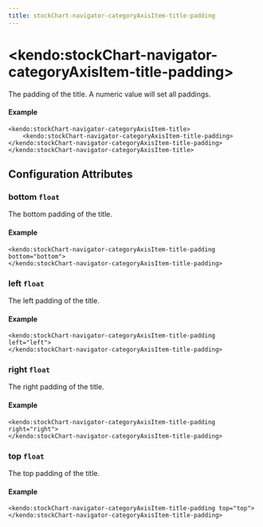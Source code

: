 ```yaml
---
title: stockChart-navigator-categoryAxisItem-title-padding
---
```


# \<kendo:stockChart-navigator-categoryAxisItem-title-padding\>

The padding of the title. A numeric value will set all paddings.

#### Example
    <kendo:stockChart-navigator-categoryAxisItem-title>
        <kendo:stockChart-navigator-categoryAxisItem-title-padding></kendo:stockChart-navigator-categoryAxisItem-title-padding>
    </kendo:stockChart-navigator-categoryAxisItem-title>

## Configuration Attributes

### bottom `float`

The bottom padding of the title.

#### Example
    <kendo:stockChart-navigator-categoryAxisItem-title-padding bottom="bottom">
    </kendo:stockChart-navigator-categoryAxisItem-title-padding>

### left `float`

The left padding of the title.

#### Example
    <kendo:stockChart-navigator-categoryAxisItem-title-padding left="left">
    </kendo:stockChart-navigator-categoryAxisItem-title-padding>

### right `float`

The right padding of the title.

#### Example
    <kendo:stockChart-navigator-categoryAxisItem-title-padding right="right">
    </kendo:stockChart-navigator-categoryAxisItem-title-padding>

### top `float`

The top padding of the title.

#### Example
    <kendo:stockChart-navigator-categoryAxisItem-title-padding top="top">
    </kendo:stockChart-navigator-categoryAxisItem-title-padding>

